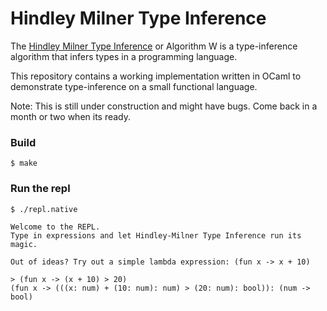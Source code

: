 Hindley Milner Type Inference
===

The [Hindley Milner Type Inference](https://en.wikipedia.org/wiki/Hindley%E2%80%93Milner_type_system) or Algorithm W is a type-inference algorithm that infers types in a programming language.

This repository contains a working implementation written in OCaml to demonstrate type-inference on a small functional language.

Note: This is still under construction and might have bugs. Come back in a month or two when its ready.

### Build
```
$ make
```

### Run the repl

```
$ ./repl.native

Welcome to the REPL.
Type in expressions and let Hindley-Milner Type Inference run its magic.

Out of ideas? Try out a simple lambda expression: (fun x -> x + 10)

> (fun x -> (x + 10) > 20)
(fun x -> (((x: num) + (10: num): num) > (20: num): bool)): (num -> bool)
```

